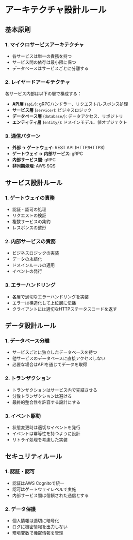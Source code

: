 # アーキテクチャ設計ルール

## 基本原則

### 1. マイクロサービスアーキテクチャ
- 各サービスは単一の責務を持つ
- サービス間の依存は最小限に保つ
- データベースはサービスごとに分離する

### 2. レイヤードアーキテクチャ
各サービス内部は以下の層で構成する：
- **API層** (`api/`): gRPCハンドラー、リクエスト/レスポンス処理
- **サービス層** (`service/`): ビジネスロジック
- **データベース層** (`database/`): データアクセス、リポジトリ
- **エンティティ層** (`entity/`): ドメインモデル、値オブジェクト

### 3. 通信パターン
- **外部 → ゲートウェイ**: REST API (HTTP/HTTPS)
- **ゲートウェイ → 内部サービス**: gRPC
- **内部サービス間**: gRPC
- **非同期処理**: AWS SQS

## サービス設計ルール

### 1. ゲートウェイの責務
- 認証・認可の処理
- リクエストの検証
- 複数サービスの集約
- レスポンスの整形

### 2. 内部サービスの責務
- ビジネスロジックの実装
- データの永続化
- ドメインルールの適用
- イベントの発行

### 3. エラーハンドリング
- 各層で適切なエラーハンドリングを実装
- エラーは構造化して上位層に伝播
- クライアントには適切なHTTPステータスコードを返す

## データ設計ルール

### 1. データベース分離
- サービスごとに独立したデータベースを持つ
- 他サービスのデータベースに直接アクセスしない
- 必要な場合はAPIを通じてデータを取得

### 2. トランザクション
- トランザクションはサービス内で完結させる
- 分散トランザクションは避ける
- 最終的整合性を許容する設計にする

### 3. イベント駆動
- 状態変更時は適切なイベントを発行
- イベントは冪等性を持つように設計
- リトライ処理を考慮した実装

## セキュリティルール

### 1. 認証・認可
- 認証はAWS Cognitoで統一
- 認可はゲートウェイレベルで実施
- 内部サービス間は信頼された通信とする

### 2. データ保護
- 個人情報は適切に暗号化
- ログに機密情報を出力しない
- 環境変数で機密情報を管理
